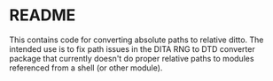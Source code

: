 # README

This contains code for converting absolute paths to relative ditto. The intended use is to fix path issues in the DITA RNG to DTD converter package that currently doesn't do proper relative paths to modules referenced from a shell (or other module).

